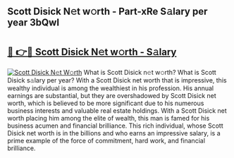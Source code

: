 ## Scott Disick N𝚎t w𝚘rth - Part-xRe S𝚊lary per year 3bQwI

# <h2><a href="http://gc1rq2z.nevu.top/?p=Scott+Disick">🔗 👉🔴 Scott Disick N𝚎t w𝚘rth - S𝚊lary</a></h2>

[![Scott Disick N𝚎t W𝚘rth](https://i.imgur.com/Oavwk0R.jpeg)](http://gc1rq2z.nevu.top/?p=Scott+Disick)
What is Scott Disick n𝚎t w𝚘rth? What is Scott Disick s𝚊lary per year?
With a Scott Disick net worth that is impressive, this wealthy individual is among the wealthiest in his profession. His annual earnings are substantial, but they are overshadowed by Scott Disick net worth, which is believed to be more significant due to his numerous business interests and valuable real estate holdings. With a Scott Disick net worth placing him among the elite of wealth, this man is famed for his business acumen and financial brilliance. This rich individual, whose Scott Disick net worth is in the billions and who earns an impressive salary, is a prime example of the force of commitment, hard work, and financial brilliance.
